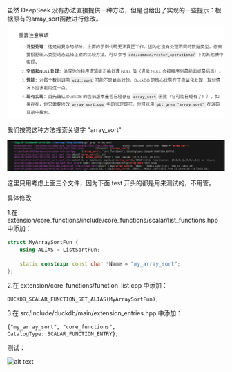 虽然 DeepSeek 没有办法直接提供一种方法，但是也给出了实现的一些提示：根据原有的array_sort函数进行修改。

![](/pitcture//1.png)

我们按照这种方法搜索关键字 "array_sort"

![](/pitcture/2.png)

这里只用考虑上面三个文件，因为下面 test 开头的都是用来测试的，不用管。

具体修改

1.在 extension/core_functions/include/core_functions/scalar/list_functions.hpp 中添加：

```cpp
struct MyArraySortFun {
	using ALIAS = ListSortFun;

	static constexpr const char *Name = "my_array_sort";
};
```

2.在 extension/core_functions/function_list.cpp 中添加：

```
DUCKDB_SCALAR_FUNCTION_SET_ALIAS(MyArraySortFun),
```

3.在 src/include/duckdb/main/extension_entries.hpp 中添加：

```
{"my_array_sort", "core_functions", CatalogType::SCALAR_FUNCTION_ENTRY},
```

测试：

![alt text](3.png)